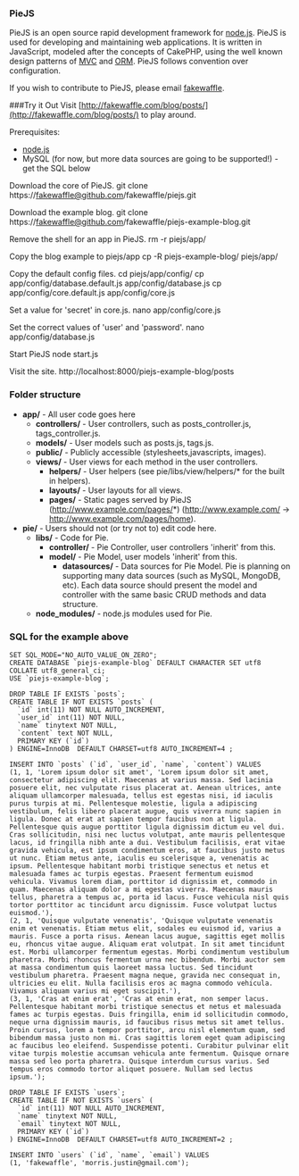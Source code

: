 ### PieJS
PieJS is an open source rapid development framework for [node.js](http://nodejs.org/). PieJS is used for developing and maintaining web applications. It is written in JavaScript, modeled after the concepts of CakePHP, using the well known design patterns of [MVC](http://en.wikipedia.org/wiki/Model-view-controller) and [ORM](http://en.wikipedia.org/wiki/Object-relational_mapping). PieJS follows convention over configuration.

If you wish to contribute to PieJS, please email [fakewaffle](mailto:morris.justin@gmail.com).

###Try it Out
Visit [http://fakewaffle.com/blog/posts/](http://fakewaffle.com/blog/posts/) to play around.

Prerequisites:
* [node.js](https://github.com/joyent/node)
* MySQL (for now, but more data sources are going to be supported!) - get the SQL below

Download the core of PieJS.
    git clone https://fakewaffle@github.com/fakewaffle/piejs.git

Download the example blog.
    git clone https://fakewaffle@github.com/fakewaffle/piejs-example-blog.git

Remove the shell for an app in PieJS.
    rm -r piejs/app/

Copy the blog example to piejs/app
    cp -R piejs-example-blog/ piejs/app/

Copy the default config files.
    cd piejs/app/config/
    cp app/config/database.default.js app/config/database.js
    cp app/config/core.default.js app/config/core.js

Set a value for 'secret' in core.js.
    nano app/config/core.js

Set the correct values of 'user' and 'password'.
    nano app/config/database.js

Start PieJS
    node start.js

Visit the site.
    http://localhost:8000/piejs-example-blog/posts

### Folder structure
* **app/** - All user code goes here
    * **controllers/** - User controllers, such as posts_controller.js, tags_controller.js.
    * **models/** - User models such as posts.js, tags.js.
    * **public/** - Publicly accessible (stylesheets,javascripts, images).
    * **views/** - User views for each method in the user controllers.
        * **helpers/** - User helpers (see pie/libs/view/helpers/* for the built in helpers).
        * **layouts/** - User layouts for all views.
        * **pages/** - Static pages served by PieJS (http://www.example.com/pages/*) (http://www.example.com/ -> http://www.example.com/pages/home).
* **pie/** - Users should not (or try not to) edit code here.
    * **libs/** - Code for Pie.
        * **controller/** - Pie Controller, user controllers 'inherit' from this.
        * **model/** - Pie Model, user models 'inherit' from this.
            * **datasources/** - Data sources for Pie Model. Pie is planning on supporting many data sources (such as MySQL, MongoDB, etc). Each data source should present the model and controller with the same basic CRUD methods and data structure.
    * **node_modules/** - node.js modules used for Pie.

### SQL for the example above
    SET SQL_MODE="NO_AUTO_VALUE_ON_ZERO";
	CREATE DATABASE `piejs-example-blog` DEFAULT CHARACTER SET utf8 COLLATE utf8_general_ci;
	USE `piejs-example-blog`;

	DROP TABLE IF EXISTS `posts`;
	CREATE TABLE IF NOT EXISTS `posts` (
	  `id` int(11) NOT NULL AUTO_INCREMENT,
	  `user_id` int(11) NOT NULL,
	  `name` tinytext NOT NULL,
	  `content` text NOT NULL,
	  PRIMARY KEY (`id`)
	) ENGINE=InnoDB  DEFAULT CHARSET=utf8 AUTO_INCREMENT=4 ;

	INSERT INTO `posts` (`id`, `user_id`, `name`, `content`) VALUES
	(1, 1, 'Lorem ipsum dolor sit amet', 'Lorem ipsum dolor sit amet, consectetur adipiscing elit. Maecenas at varius massa. Sed lacinia posuere elit, nec vulputate risus placerat at. Aenean ultrices, ante aliquam ullamcorper malesuada, tellus est egestas nisi, id iaculis purus turpis at mi. Pellentesque molestie, ligula a adipiscing vestibulum, felis libero placerat augue, quis viverra nunc sapien in ligula. Donec at erat at sapien tempor faucibus non at ligula. Pellentesque quis augue porttitor ligula dignissim dictum eu vel dui. Cras sollicitudin, nisi nec luctus volutpat, ante mauris pellentesque lacus, id fringilla nibh ante a dui. Vestibulum facilisis, erat vitae gravida vehicula, est ipsum condimentum eros, at faucibus justo metus ut nunc. Etiam metus ante, iaculis eu scelerisque a, venenatis ac ipsum. Pellentesque habitant morbi tristique senectus et netus et malesuada fames ac turpis egestas. Praesent fermentum euismod vehicula. Vivamus lorem diam, porttitor id dignissim et, commodo in quam. Maecenas aliquam dolor a mi egestas viverra. Maecenas mauris tellus, pharetra a tempus ac, porta id lacus. Fusce vehicula nisl quis tortor porttitor ac tincidunt arcu dignissim. Fusce volutpat luctus euismod.'),
	(2, 1, 'Quisque vulputate venenatis', 'Quisque vulputate venenatis enim et venenatis. Etiam metus elit, sodales eu euismod id, varius a mauris. Fusce a porta risus. Aenean lacus augue, sagittis eget mollis eu, rhoncus vitae augue. Aliquam erat volutpat. In sit amet tincidunt est. Morbi ullamcorper fermentum egestas. Morbi condimentum vestibulum pharetra. Morbi rhoncus fermentum urna nec bibendum. Morbi auctor sem at massa condimentum quis laoreet massa luctus. Sed tincidunt vestibulum pharetra. Praesent magna neque, gravida nec consequat in, ultricies eu elit. Nulla facilisis eros ac magna commodo vehicula. Vivamus aliquam varius mi eget suscipit.'),
	(3, 1, 'Cras at enim erat', 'Cras at enim erat, non semper lacus. Pellentesque habitant morbi tristique senectus et netus et malesuada fames ac turpis egestas. Duis fringilla, enim id sollicitudin commodo, neque urna dignissim mauris, id faucibus risus metus sit amet tellus. Proin cursus, lorem a tempor porttitor, arcu nisl elementum quam, sed bibendum massa justo non mi. Cras sagittis lorem eget quam adipiscing ac faucibus leo eleifend. Suspendisse potenti. Curabitur pulvinar elit vitae turpis molestie accumsan vehicula ante fermentum. Quisque ornare massa sed leo porta pharetra. Quisque interdum cursus varius. Sed tempus eros commodo tortor aliquet posuere. Nullam sed lectus ipsum.');

	DROP TABLE IF EXISTS `users`;
	CREATE TABLE IF NOT EXISTS `users` (
	  `id` int(11) NOT NULL AUTO_INCREMENT,
	  `name` tinytext NOT NULL,
	  `email` tinytext NOT NULL,
	  PRIMARY KEY (`id`)
	) ENGINE=InnoDB  DEFAULT CHARSET=utf8 AUTO_INCREMENT=2 ;

	INSERT INTO `users` (`id`, `name`, `email`) VALUES
	(1, 'fakewaffle', 'morris.justin@gmail.com');